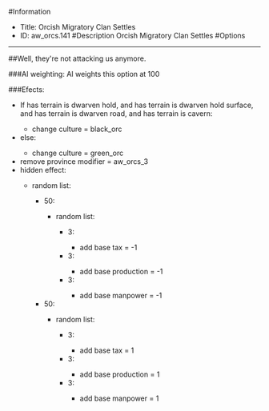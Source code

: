#Information
 - Title: Orcish Migratory Clan Settles
 - ID: aw_orcs.141
#Description
Orcish Migratory Clan Settles
#Options

___
##Well, they're not attacking us anymore.

###AI weighting:
AI weights this option at 100


###Efects:<ul><li>If has terrain is dwarven hold, and has terrain is dwarven hold surface, and has terrain is dwarven road, and has terrain is cavern:</li><ul><li>change culture = black_orc</li></ul><li>else:</li><ul><li>change culture = green_orc</li></ul><li>remove province modifier = aw_orcs_3</li><li>hidden effect:</li><ul><li>random list:</li><ul><li>50:</li><ul><li>random list:</li><ul><li>3:</li><ul><li>add base tax = -1</li></ul><li>3:</li><ul><li>add base production = -1</li></ul><li>3:</li><ul><li>add base manpower = -1</li></ul></ul></ul><li>50:</li><ul><li>random list:</li><ul><li>3:</li><ul><li>add base tax = 1</li></ul><li>3:</li><ul><li>add base production = 1</li></ul><li>3:</li><ul><li>add base manpower = 1</li></ul></ul></ul></ul></ul></ul>
